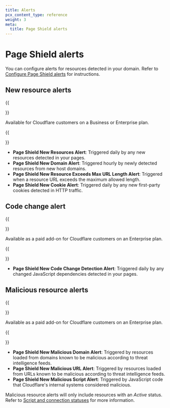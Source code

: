 ```yaml
---
title: Alerts
pcx_content_type: reference
weight: 3
meta:
  title: Page Shield alerts
---
```


# Page Shield alerts

You can configure alerts for resources detected in your domain. Refer to [Configure Page Shield alerts](/page-shield/detection/configure-alerts/) for instructions.

## New resource alerts

{{<Aside type="note">}}

Available for Cloudflare customers on a Business or Enterprise plan.

{{</Aside>}}

- **Page Shield New Resources Alert**: Triggered daily by any new resources detected in your pages.
- **Page Shield New Domain Alert**: Triggered hourly by newly detected resources from new host domains.
- **Page Shield New Resource Exceeds Max URL Length Alert**: Triggered when a resource URL exceeds the maximum allowed length.
- **Page Shield New Cookie Alert**: Triggered daily by any new first-party cookies detected in HTTP traffic.

## Code change alert

{{<Aside type="note">}}

Available as a paid add-on for Cloudflare customers on an Enterprise plan.

{{</Aside>}}

- **Page Shield New Code Change Detection Alert**: Triggered daily by any changed JavaScript dependencies detected in your pages.

## Malicious resource alerts

{{<Aside type="note">}}

Available as a paid add-on for Cloudflare customers on an Enterprise plan.

{{</Aside>}}

- **Page Shield New Malicious Domain Alert**: Triggered by resources loaded from domains known to be malicious according to threat intelligence feeds.
- **Page Shield New Malicious URL Alert**: Triggered by resources loaded from URLs known to be malicious according to threat intelligence feeds.
- **Page Shield New Malicious Script Alert**: Triggered by JavaScript code that Cloudflare's internal systems considered malicious.

Malicious resource alerts will only include resources with an _Active_ status. Refer to [Script and connection statuses](/page-shield/reference/script-statuses/) for more information.
